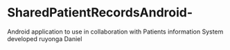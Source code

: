 SharedPatientRecordsAndroid-
============================

Android application to use in collaboration with Patients information System
developed ruyonga Daniel
